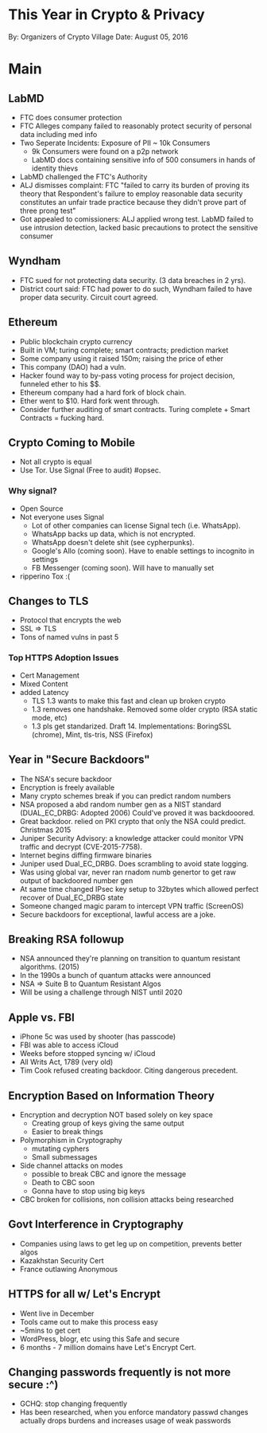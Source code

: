 # This Year in Crypto & Privacy
By: Organizers of Crypto Village
Date: August 05, 2016

# Main

## LabMD
- FTC does consumer protection
- FTC Alleges company failed to reasonably protect security of personal data including med info
- Two Seperate Incidents: Exposure of PII ~ 10k Consumers
	- 9k Consumers were found on a p2p network
	- LabMD docs containing sensitive info of 500 consumers in hands of identity thievs
- LabMD challenged the FTC's Authority 
- ALJ dismisses complaint: FTC "failed to carry its burden of proving its theory that Respondent's failure to employ reasonable data security constitutes an unfair trade practice because they didn't prove part of three prong test"
- Got appealed to comissioners: ALJ applied wrong test. LabMD failed to use intrusion detection, lacked basic precautions to protect the sensitive consumer

## Wyndham
- FTC sued for not protecting data security.  (3 data breaches in 2 yrs).
- District court said: FTC had power to do such, Wyndham failed to have proper data security.  Circuit court agreed.

## Ethereum 
- Public blockchain crypto currency
- Built in VM; turing complete; smart contracts; prediction market
- Some company using it raised 150m; raising the price of ether
- This company (DAO) had a vuln.
- Hacker found way to by-pass voting process for project decision, funneled ether to his $$.
- Ethereum company had a hard fork of block chain. 
- Ether went to $10.  Hard fork went through.
- Consider further auditing of smart contracts.  Turing complete + Smart Contracts = fucking hard.

## Crypto Coming to Mobile
- Not all crypto is equal
- Use Tor. Use Signal (Free to audit) #opsec.
### Why signal?
- Open Source
- Not everyone uses Signal
	- Lot of other companies can license Signal tech (i.e. WhatsApp).
	- WhatsApp backs up data, which is not encrypted.
	- WhatsApp doesn't delete shit (see cypherpunks).
	- Google's Allo (coming soon). Have to enable settings to incognito in settings
	- FB Messenger (coming soon). Will have to manually set
- ripperino Tox :(

## Changes to TLS
- Protocol that encrypts the web
- SSL => TLS
- Tons of named vulns in past 5
### Top HTTPS Adoption Issues
- Cert Management
- Mixed Content
- added Latency
	- TLS 1.3 wants to make this fast and clean up broken crypto
	- 1.3 removes one handshake. Removed some older crypto (RSA static mode, etc)
	- 1.3 pls get standarized.  Draft 14. Implementations: BoringSSL (chrome), Mint, tls-tris, NSS (Firefox)

## Year in "Secure Backdoors"
- The NSA's secure backdoor
- Encryption is freely available
- Many crypto schemes break if you can predict random numbers
- NSA proposed a abd random number gen as a NIST standard (DUAL_EC_DRBG: Adopted 2006) Could've proved it was backdooored.
- Great backdoor. relied on PKI crypto that only the NSA could predict.
Christmas 2015
- Juniper Security Advisory: a knowledge attacker could monitor VPN traffic and decrypt (CVE-2015-7758). 
- Internet begins diffing firmware binaries
- Juniper used Dual_EC_DRBG.  Does scrambling to avoid state logging.
- Was using global var, never ran rnadom numb genertor to get raw output of backdoored number gen
- At same time changed IPsec key setup to 32bytes which allowed perfect recover of Dual_EC_DRBG state
- Someone changed magic param to intercept VPN traffic (ScreenOS)
- Secure backdoors for exceptional, lawful access are a joke.

## Breaking RSA followup
- NSA announced they're planning on transition to quantum resistant algorithms. (2015)
- In the 1990s a bunch of quantum attacks were announced
- NSA => Suite B to Quantum Resistant Algos
- Will be using a challenge through NIST until 2020

## Apple vs. FBI
- iPhone 5c was used by shooter (has passcode)
- FBI was able to access iCloud
- Weeks before stopped syncing w/ iCloud
- All Writs Act, 1789 (very old)
- Tim Cook refused creating backdoor. Citing dangerous precedent. 

## Encryption Based on Information Theory
- Encryption and decryption NOT based solely on key space
	- Creating group of keys giving the same output
	- Easier to break things
- Polymorphism in Cryptography
	- mutating cyphers
	- Small submessages
- Side channel attacks on modes
	- possible to break CBC and ignore the message
	- Death to CBC soon
	- Gonna have to stop using big keys
- CBC broken for collisions, non collision attacks being researched

## Govt Interference in Cryptography
- Companies using laws to get leg up on competition, prevents better algos
- Kazakhstan Security Cert
- France outlawing Anonymous

## HTTPS for all w/ Let's Encrypt
- Went live in December
- Tools came out to make this process easy
- ~5mins to get cert
- WordPress, blogr, etc using this
Safe and secure
- 6 months - 7 million domains have Let's Encrypt Cert.

## Changing passwords frequently is not more secure :^)
- GCHQ: stop changing frequently
- Has been researched, when you enforce mandatory passwd changes actually drops burdens and increases usage of weak passwords
